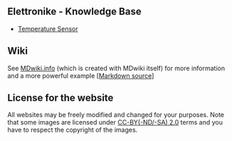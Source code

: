 Elettronike - Knowledge Base
----------------------------

* [Temperature Sensor](/temperature_sensor/index.md)



Wiki
----

See [MDwiki.info][wiki] (which is created with MDwiki itself) for more information and a more powerful example [[Markdown source]][mdwikisrc]

  [mdwikisrc]: https://github.com/Dynalon/mdwiki/tree/gh-pages
  [wiki]: http://mdwiki.info/




License for the website
-----------------------

All websites may be freely modified and changed for your purposes. Note that some images are licensed under [CC-BY(-ND/-SA) 2.0][cc] terms and you have to respect the copyright of the images.

  [cc]: http://creativecommons.org/licenses/
  

